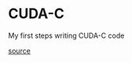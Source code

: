 # CUDA-C
My first steps writing CUDA-C code



[source](https://books.google.nl/books/about/%D0%A2%D0%B5%D1%85%D0%BD%D0%BE%D0%BB%D0%BE%D0%B3%D0%B8%D1%8F_CUDA_%D0%B2_%D0%BF%D1%80%D0%B8%D0%BC%D0%B5.html?id=2qGfDQAAQBAJ&redir_esc=y)
